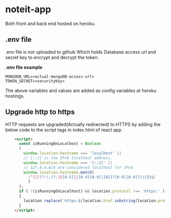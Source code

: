 # noteit-app
Both front and back end hosted on heroku.

## .env file
.env file is not uploaded to github Which holds Database access url and secret key to encrypt and decrypt the token.

**.env file example**
```
MONGODB_URL=<actual-mongoDB-access-url>
TOKEN_SECRET=<securityKey>
```
The above variables and values are added as config variables at heroku hostings.

## Upgrade http to https
HTTP requests are upgraded(Actually redirected) to HTTPS by adding the below code to the script tags in index.html of react app.

```html
    <script>
      const isRunningOnLocalhost = Boolean
      (
        window.location.hostname === 'localhost' ||
        // [::1] is the IPv6 localhost address.
        window.location.hostname === '[::1]' ||
        // 127.0.0.0/8 are considered localhost for IPv4.
        window.location.hostname.match(
          /^127(?:\.(?:25[0-5]|2[0-4][0-9]|[01]?[0-9][0-9]?)){3}$/
          )
      );
      if ( !(isRunningOnLocalhost) && location.protocol !== 'https:' )
      {
        location.replace(`https:${location.href.substring(location.protocol.length)}`);
      }
    </script>
